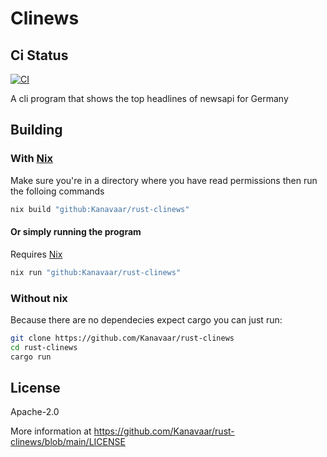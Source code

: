 # Clinews

## Ci Status

[![CI](https://circleci.com/gh/Kanavaar/rs-clinews.svg?style=svg)](https://app.circleci.com/pipelines/github/Kanavaar/rs-clinews)

A cli program that shows the top headlines of newsapi for Germany

## Building

### With [Nix](https://nixos.org)

Make sure you're in a directory where you have read permissions
then run the folloing commands

```sh
nix build "github:Kanavaar/rust-clinews"
```

#### Or simply running the program

Requires [Nix](https://nixos.org)

```sh
nix run "github:Kanavaar/rust-clinews"
```

### Without nix

Because there are no dependecies expect cargo you can just run:

```sh
git clone https://github.com/Kanavaar/rust-clinews
cd rust-clinews
cargo run
```


## License

Apache-2.0

More information at <https://github.com/Kanavaar/rust-clinews/blob/main/LICENSE>
